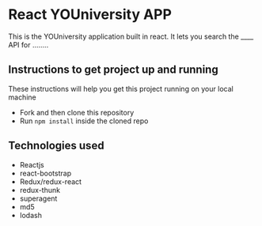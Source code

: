 # React YOUniversity APP
This is the YOUniversity application built in react. It lets you search the ____ API for ........

## Instructions to get project up and running
These instructions will help you get this project running on your local machine

- Fork and then clone this repository
- Run `npm install` inside the cloned repo

## Technologies used

- Reactjs
- react-bootstrap
- Redux/redux-react
- redux-thunk
- superagent
- md5
- lodash
